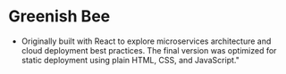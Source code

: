 # Greenish Bee
- Originally built with React to explore microservices architecture and cloud deployment best practices. The final version was optimized for static deployment using plain HTML, CSS, and JavaScript."
